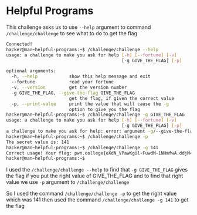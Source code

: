 # Helpful Programs
This challenge asks us to use `--help` argument to command `/challenge/challenge` to see what to do to get the flag
```bash
Connected!
hacker@man~helpful-programs:~$ /challenge/challenge --help
usage: a challenge to make you ask for help [-h] [--fortune] [-v]
                                            [-g GIVE_THE_FLAG] [-p]

optional arguments:
  -h, --help            show this help message and exit
  --fortune             read your fortune
  -v, --version         get the version number
  -g GIVE_THE_FLAG, --give-the-flag GIVE_THE_FLAG
                        get the flag, if given the correct value
  -p, --print-value     print the value that will cause the -g
                        option to give you the flag
hacker@man~helpful-programs:~$ /challenge/challenge -g GIVE_THE_FLAG
usage: a challenge to make you ask for help [-h] [--fortune] [-v]
                                            [-g GIVE_THE_FLAG] [-p]
a challenge to make you ask for help: error: argument -g/--give-the-flag: invalid int value: 'GIVE_THE_FLAG'
hacker@man~helpful-programs:~$ /challenge/challenge -p
The secret value is: 141
hacker@man~helpful-programs:~$ /challenge/challenge -g 141
Correct usage! Your flag: pwn.college{oXdN_VPawKgUl-FuwdM-1NHmfwA.ddjM4QDLzQjN1czW}
hacker@man~helpful-programs:~$
```
I used the `/challenge/challenge --help` to find that `-g GIVE_THE_FLAG` gives the flag if you put the right value of GIVE_THE_FLAG and to find that right value we use `-p` argument to `/challenge/challenge`

So I used the command `/challenge/challenge -p` to get the right value which was 141 then used the command `/challenge/challenge -g 141` to get the flag
